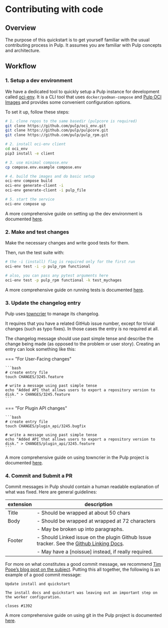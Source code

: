 # Contributing with code

## Overview

The purpose of this quickstart is to get yourself familiar with the usual contributing process in Pulp.
It assumes you are familiar with Pulp concepts and architecture.

## Workflow

### 1. Setup a dev environment

We have a dedicated tool to quickly setup a Pulp instance for development called [oci-env](https://github.com/pulp/oci_env).
It is a CLI tool that uses `docker/podman-compose` and [Pulp OCI Images](https://github.com/pulp/pulp-oci-images) and provides some convenient configuration options.

To set it up, follow these steps:

```bash
# 1. clone repos to the same basedir (pulpcore is required)
git clone https://github.com/pulp/oci_env.git
git clone https://github.com/pulp/pulpcore.git
git clone https://github.com/pulp/pulp_rpm.git

# 2. install oci-env client
cd oci_env
pip3 install -e client

# 3. use minimal compose.env
cp compose.env.example compose.env

# 4. build the images and do basic setup
oci-env compose build
oci-env generate-client -i
oci-env generate-client -i pulp_file

# 5. start the service
oci-env compose up 
```

A more comprehensive guide on setting up the dev environment is documented  [here](#).

### 2. Make and test changes

Make the necessary changes and write good tests for them.

Then, run the test suite with:

```bash
# the -i (install) flag is required only for the first run
oci-env test -i -p pulp_rpm functional

# also, you can pass any pytest arguments here 
oci-env test -p pulp_rpm functional -k test_mychages
```

A more comprehensive guide on running tests is documented  [here](#).

### 3. Update the changelog entry

Pulp uses [towncrier](#) to manage its changelog.

It requires that you have a related GitHub issue number, except for trivial changes (such as typo fixes).
In those cases the entry is no required at all. 

The changelog message should use past simple tense and describe the change being made (as opposed to the problem or user story). Creating an entry can look something like this:

=== "For User-Facing changes"

    ```bash
    # create entry file
    touch CHANGES/3245.feature

    # write a message using past simple tense
    echo "Added API that allows users to export a repository version to disk." > CHANGES/3245.feature
    ```

=== "For Plugin API changes"

    ```bash
    # create entry file
    touch CHANGES/plugin_api/3245.bugfix

    # write a message using past simple tense
    echo "Added API that allows users to export a repository version to disk." > CHANGES/plugin_api/3245.feature
    ```

A more comprehensive guide on using towncrier in the Pulp project is documented  [here](#).

### 4. Commit and Submit a PR

Commit messages in Pulp should contain a human readable explanation of what was fixed.
Here are general guidelines:

| extension    | description                                                          |
| ------------ | -------------------------------------------------------------------- |
| Title | - Should be wrapped at about 50 chars
| Body | - Should be wrapped at wrapped at 72 characters
|  |    - May be broken up into paragraphs.
| Footer |  - Should Linked issue on the plugin Github Issue tracker. See the [Github Linking Docs](https://docs.github.com/en/issues/tracking-your-work-with-issues/linking-a-pull-request-to-an-issue#linking-a-pull-request-to-an-issue-using-a-keyword).
| |- May have a [noissue] instead, if really required.

For more on what constitutes a good commit message, we recommend [Tim Pope’s blog post on the subject](http://tbaggery.com/2008/04/19/a-note-about-git-commit-messages.html). Putting this all together, the following is an example of a good commit message:

```
Update install and quickstart

The install docs and quickstart was leaving out an important step on
the worker configuration.

closes #1392
```

A more comprehensive guide on using git in the Pulp project is documented [here](#).
